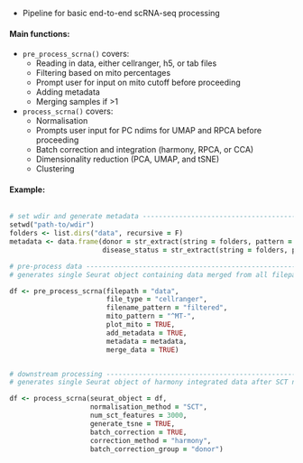- Pipeline for basic end-to-end scRNA-seq processing

#### Main functions:

- `pre_process_scrna()` covers: 
  - Reading in data, either cellranger, h5, or tab files
  - Filtering based on mito percentages
  - Prompt user for input on mito cutoff before proceeding
  - Adding metadata
  - Merging samples if >1
- `process_scrna()` covers:
  - Normalisation
  - Prompts user input for PC ndims for UMAP and RPCA before proceeding
  - Batch correction and integration (harmony, RPCA, or CCA)
  - Dimensionality reduction (PCA, UMAP, and tSNE)
  - Clustering

#### Example:

```ruby

# set wdir and generate metadata ------------------------------------------
setwd("path-to/wdir")
folders <- list.dirs("data", recursive = F)
metadata <- data.frame(donor = str_extract(string = folders, pattern = "d[0-9]"),
                       disease_status = str_extract(string = folders, pattern = "healthy|disease"))

# pre-process data --------------------------------------------------------
# generates single Seurat object containing data merged from all filepath folders, with annotated metadata

df <- pre_process_scrna(filepath = "data",
                        file_type = "cellranger",
                        filename_pattern = "filtered",
                        mito_pattern = "^MT-",
                        plot_mito = TRUE,
                        add_metadata = TRUE,
                        metadata = metadata,
                        merge_data = TRUE)


# downstream processing ---------------------------------------------------
# generates single Seurat object of harmony integrated data after SCT normalisation

df <- process_scrna(seurat_object = df,
                    normalisation_method = "SCT",
                    num_sct_features = 3000,
                    generate_tsne = TRUE,
                    batch_correction = TRUE,
                    correction_method = "harmony",
                    batch_correction_group = "donor")
                    
```

